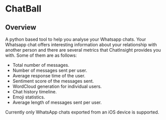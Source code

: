 # ChatBall 

## Overview 

A python based tool to help you analyse your Whatsapp chats. Your Whatsapp chat offers interesting information about your relationship with another person and there are several metrics that ChatInsight provides you with. Some of them are as follows: 

- Total number of messages.  
- Number of messages sent per user.
- Average response time of the user. 
- Sentiment score of the messages sent. 
- WordCloud generation for individual users. 
- Chat history timeline. 
- Emoji statistics.
- Average length of messages sent per user. 

Currently only WhatsApp chats exported from an iOS device is supported. 